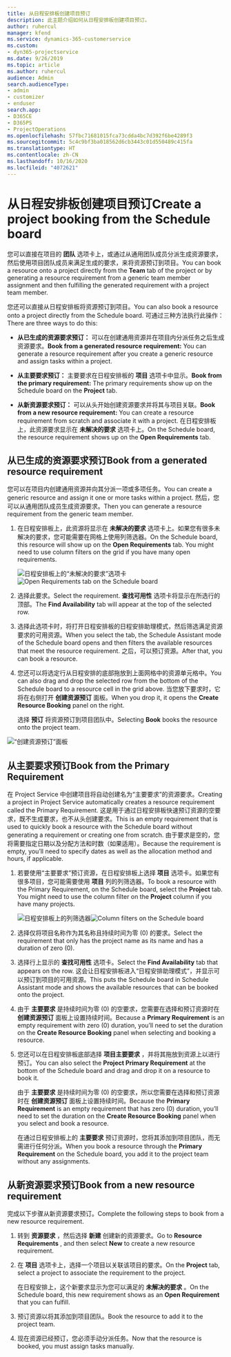 ```yaml
---
title: 从日程安排板创建项目预订
description: 此主题介绍如何从日程安排板创建项目预订。
author: ruhercul
manager: kfend
ms.service: dynamics-365-customerservice
ms.custom:
- dyn365-projectservice
ms.date: 9/26/2019
ms.topic: article
ms.author: ruhercul
audience: Admin
search.audienceType:
- admin
- customizer
- enduser
search.app:
- D365CE
- D365PS
- ProjectOperations
ms.openlocfilehash: 57fbc71681015fca73cdda4bc7d392f6be4289f3
ms.sourcegitcommit: 5c4c9bf3ba018562d6cb3443c01d550489c415fa
ms.translationtype: HT
ms.contentlocale: zh-CN
ms.lasthandoff: 10/16/2020
ms.locfileid: "4072621"
---
```

# <a name="create-a-project-booking-from-the-schedule-board"></a><span data-ttu-id="c67fd-103">从日程安排板创建项目预订</span><span class="sxs-lookup"><span data-stu-id="c67fd-103">Create a project booking from the Schedule board</span></span>

<span data-ttu-id="c67fd-104">您可以直接在项目的 **团队** 选项卡上，或通过从通用团队成员分派生成资源要求，然后使用项目团队成员来满足生成的要求，来将资源预订到项目。</span><span class="sxs-lookup"><span data-stu-id="c67fd-104">You can book a resource onto a project directly from the **Team** tab of the project or by generating a resource requirement from a generic team member assignment and then fulfilling the generated requirement with a project team member.</span></span>

<span data-ttu-id="c67fd-105">您还可以直接从日程安排板将资源预订到项目。</span><span class="sxs-lookup"><span data-stu-id="c67fd-105">You can also book a resource onto a project directly from the Schedule board.</span></span> <span data-ttu-id="c67fd-106">可通过三种方法执行此操作：</span><span class="sxs-lookup"><span data-stu-id="c67fd-106">There are three ways to do this:</span></span>

- <span data-ttu-id="c67fd-107">**从已生成的资源要求预订：** 可以在创建通用资源并在项目内分派任务之后生成资源要求。</span><span class="sxs-lookup"><span data-stu-id="c67fd-107">**Book from a generated resource requirement:** You can generate a resource requirement after you create a generic resource and assign tasks within a project.</span></span>

- <span data-ttu-id="c67fd-108">**从主要要求预订：** 主要要求在日程安排板的 **项目** 选项卡中显示。</span><span class="sxs-lookup"><span data-stu-id="c67fd-108">**Book from the primary requirement:** The primary requirements show up on the Schedule board on the **Project** tab.</span></span> 

- <span data-ttu-id="c67fd-109">**从新资源要求预订：** 可以从头开始创建资源要求并将其与项目关联。</span><span class="sxs-lookup"><span data-stu-id="c67fd-109">**Book from a new resource requirement:** You can create a resource requirement from scratch and associate it with a project.</span></span> <span data-ttu-id="c67fd-110">在日程安排板上，此资源要求显示在 **未解决的要求** 选项卡上。</span><span class="sxs-lookup"><span data-stu-id="c67fd-110">On the Schedule board, the resource requirement shows up on the **Open Requirements** tab.</span></span>

## <a name="book-from-a-generated-resource-requirement"></a><span data-ttu-id="c67fd-111">从已生成的资源要求预订</span><span class="sxs-lookup"><span data-stu-id="c67fd-111">Book from a generated resource requirement</span></span>

<span data-ttu-id="c67fd-112">您可以在项目内创建通用资源并向其分派一项或多项任务。</span><span class="sxs-lookup"><span data-stu-id="c67fd-112">You can create a generic resource and assign it one or more tasks within a project.</span></span> <span data-ttu-id="c67fd-113">然后，您可以从通用团队成员生成资源要求。</span><span class="sxs-lookup"><span data-stu-id="c67fd-113">Then you can generate a resource requirement from the generic team member.</span></span> 

1.  <span data-ttu-id="c67fd-114">在日程安排板上，此资源将显示在 **未解决的要求** 选项卡上。如果您有很多未解决的要求，您可能需要在网格上使用列筛选器。</span><span class="sxs-lookup"><span data-stu-id="c67fd-114">On the Schedule board, this resource will show up on the **Open Requirements** tab. You might need to use column filters on the grid if you have many open requirements.</span></span> 

    <span data-ttu-id="c67fd-115">![日程安排板上的“未解决的要求”选项卡](media/FAQ-Project-Booking-Schedule-Board-1.png "预订和分派表的屏幕截图")</span><span class="sxs-lookup"><span data-stu-id="c67fd-115">![Open Requirements tab on the Schedule board](media/FAQ-Project-Booking-Schedule-Board-1.png "Screenshot of bookings and assignments table")</span></span>

2. <span data-ttu-id="c67fd-116">选择此要求。</span><span class="sxs-lookup"><span data-stu-id="c67fd-116">Select the requirement.</span></span> <span data-ttu-id="c67fd-117">**查找可用性** 选项卡将显示在所选行的顶部。</span><span class="sxs-lookup"><span data-stu-id="c67fd-117">The **Find Availability** tab will appear at the top of the selected row.</span></span>
 
3. <span data-ttu-id="c67fd-118">选择此选项卡时，将打开日程安排板的日程安排助理模式，然后筛选满足资源要求的可用资源。</span><span class="sxs-lookup"><span data-stu-id="c67fd-118">When you select the tab, the Schedule Assistant mode of the Schedule board opens and then filters the available resources that meet the resource requirement.</span></span> <span data-ttu-id="c67fd-119">之后，可以预订资源。</span><span class="sxs-lookup"><span data-stu-id="c67fd-119">After that, you can book a resource.</span></span>

4. <span data-ttu-id="c67fd-120">您还可以将选定行从日程安排的底部拖放到上面网格中的资源单元格中。</span><span class="sxs-lookup"><span data-stu-id="c67fd-120">You can also drag and drop the selected row from the bottom of the Schedule board to a resource cell in the grid above.</span></span> <span data-ttu-id="c67fd-121">当您放下要求时，它将在右侧打开 **创建资源预订** 面板。</span><span class="sxs-lookup"><span data-stu-id="c67fd-121">When you drop it, it opens the **Create Resource Booking** panel on the right.</span></span>

    <span data-ttu-id="c67fd-122">选择 **预订** 将资源预订到项目团队中。</span><span class="sxs-lookup"><span data-stu-id="c67fd-122">Selecting **Book** books the resource onto the project team.</span></span>

![“创建资源预订”面板](media/FAQ-Project-Booking-Schedule-Board-6.png "")
 

## <a name="book-from-the-primary-requirement"></a><span data-ttu-id="c67fd-124">从主要要求预订</span><span class="sxs-lookup"><span data-stu-id="c67fd-124">Book from the Primary Requirement</span></span>

<span data-ttu-id="c67fd-125">在 Project Service 中创建项目将自动创建名为“主要要求”的资源要求。</span><span class="sxs-lookup"><span data-stu-id="c67fd-125">Creating a project in Project Service automatically creates a resource requirement called the Primary Requirement.</span></span> <span data-ttu-id="c67fd-126">这是用于通过日程安排板快速预订资源的空要求，既不生成要求，也不从头创建要求。</span><span class="sxs-lookup"><span data-stu-id="c67fd-126">This is an empty requirement that is used to quickly book a resource with the Schedule board without generating a requirement or creating one from scratch.</span></span> <span data-ttu-id="c67fd-127">由于要求是空的，您将需要指定日期以及分配方法和时数（如果适用）。</span><span class="sxs-lookup"><span data-stu-id="c67fd-127">Because the requirement is empty, you’ll need to specify dates as well as the allocation method and hours, if applicable.</span></span> 

1. <span data-ttu-id="c67fd-128">若要使用“主要要求”预订资源，在日程安排板上选择 **项目** 选项卡。如果您有很多项目，您可能需要使用 **项目** 列的列筛选器。</span><span class="sxs-lookup"><span data-stu-id="c67fd-128">To book a resource with the Primary Requirement, on the Schedule board, select the **Project** tab. You might need to use the column filter on the **Project** column if you have many projects.</span></span>

   <span data-ttu-id="c67fd-129">![日程安排板上的列筛选器](media/FAQ-Project-Booking-Schedule-Board-2.png "预订和分派表的屏幕截图")</span><span class="sxs-lookup"><span data-stu-id="c67fd-129">![Column filters on the Schedule board](media/FAQ-Project-Booking-Schedule-Board-2.png "Screenshot of bookings and assignments table")</span></span>

2. <span data-ttu-id="c67fd-130">选择仅将项目名称作为其名称且持续时间为零 (0) 的要求。</span><span class="sxs-lookup"><span data-stu-id="c67fd-130">Select the requirement that only has the project name as its name and has a duration of zero (0).</span></span>

3. <span data-ttu-id="c67fd-131">选择行上显示的 **查找可用性** 选项卡。</span><span class="sxs-lookup"><span data-stu-id="c67fd-131">Select the **Find Availability** tab that appears on the row.</span></span> <span data-ttu-id="c67fd-132">这会让日程安排板进入“日程安排助理模式”，并显示可以预订到项目的可用资源。</span><span class="sxs-lookup"><span data-stu-id="c67fd-132">This puts the Schedule board in Schedule Assistant mode and shows the available resources that can be booked onto the project.</span></span>

4. <span data-ttu-id="c67fd-133">由于 **主要要求** 是持续时间为零 (0) 的空要求，您需要在选择和预订资源时在 **创建资源预订** 面板上设置持续时间。</span><span class="sxs-lookup"><span data-stu-id="c67fd-133">Because a **Primary Requirement** is an empty requirement with zero (0) duration, you’ll need to set the duration on the **Create Resource Booking** panel when selecting and booking a resource.</span></span>

5. <span data-ttu-id="c67fd-134">您还可以在日程安排板底部选择 **项目主要要求** ，并将其拖放到资源上以进行预订。</span><span class="sxs-lookup"><span data-stu-id="c67fd-134">You can also select the **Project Primary Requirement** at the bottom of the Schedule board and drag and drop it on a resource to book it.</span></span>
 
    <span data-ttu-id="c67fd-135">由于 **主要要求** 是持续时间为零 (0) 的空要求，所以您需要在选择和预订资源时在 **创建资源预订** 面板上设置持续时间。</span><span class="sxs-lookup"><span data-stu-id="c67fd-135">Because the **Primary Requirement** is an empty requirement that has zero (0) duration, you’ll need to set the duration on the **Create Resource Booking** panel when you select and book a resource.</span></span>
 
    <span data-ttu-id="c67fd-136">在通过日程安排板上的 **主要要求** 预订资源时，您将其添加到项目团队，而无需进行任何分派。</span><span class="sxs-lookup"><span data-stu-id="c67fd-136">When you book a resource through the **Primary Requirement** on the Schedule board, you add it to the project team without any assignments.</span></span>
 
## <a name="book-from-a-new-resource-requirement"></a><span data-ttu-id="c67fd-137">从新资源要求预订</span><span class="sxs-lookup"><span data-stu-id="c67fd-137">Book from a new resource requirement</span></span>
<span data-ttu-id="c67fd-138">完成以下步骤从新资源要求预订。</span><span class="sxs-lookup"><span data-stu-id="c67fd-138">Complete the following steps to book from a new resource requirement.</span></span> 

1. <span data-ttu-id="c67fd-139">转到 **资源要求** ，然后选择 **新建** 创建新的资源要求。</span><span class="sxs-lookup"><span data-stu-id="c67fd-139">Go to **Resource Requirements** , and then select **New** to create a new resource requirement.</span></span>

2. <span data-ttu-id="c67fd-140">在 **项目** 选项卡上，选择一个项目以关联该项目的要求。</span><span class="sxs-lookup"><span data-stu-id="c67fd-140">On the **Project** tab, select a project to associate the requirement to the project.</span></span>
 
    <span data-ttu-id="c67fd-141">在日程安排上，这个新要求显示为您可以满足的 **未解决的要求** 。</span><span class="sxs-lookup"><span data-stu-id="c67fd-141">On the Schedule board, this new requirement shows as an **Open Requirement** that you can fulfill.</span></span>

3. <span data-ttu-id="c67fd-142">预订资源以将其添加到项目团队。</span><span class="sxs-lookup"><span data-stu-id="c67fd-142">Book the resource to add it to the project team.</span></span>

4. <span data-ttu-id="c67fd-143">现在资源已经预订，您必须手动分派任务。</span><span class="sxs-lookup"><span data-stu-id="c67fd-143">Now that the resource is booked, you must assign tasks manually.</span></span>

